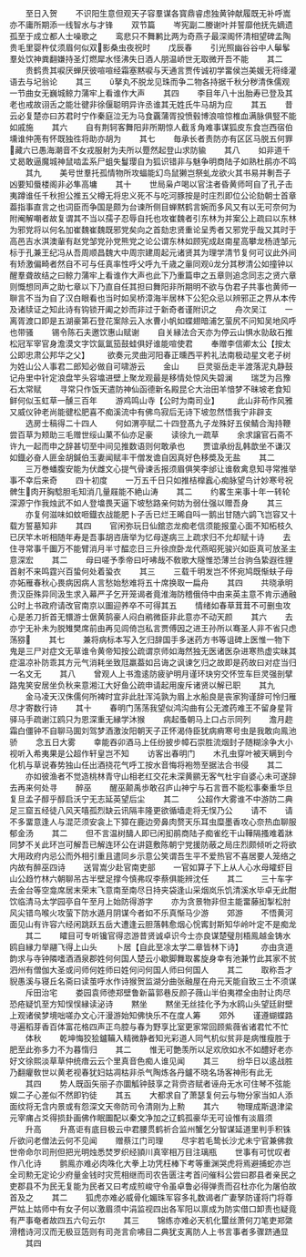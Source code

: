 <!-- { "loadSidebar": true } -->
　　至日入贺
　　不识阳生意但观天子容羣谋各寳鼎睿虑独黄钟献履既无补呼嵩亦不庸所期添一线智水与才锋
　　双节篇
　　岑宪副二媵谢叶并誓靡他抚先嫡遗孤至于成立都人士噪歌之
　　鸾悲只不舞鹣比两为奇燕子最深阁怀清相望碑孟陶贵毛里婴杵仗须眉何似双影桑虫夜祝时
　　戊辰春
　　引光照幽谷谷中人鬡鬇羣处饮神粪翻嫌持圣灯燃犀水怪沸失日酒人朋温峤世无取微开吾不能
　　其二
　　贵鹤贵其唳厌蝉厌彼喧喧经霜塞黙唳与天通言贾传诚初学畱侯岂美媛无将绛灌语去与圮翁论
　　其三
　　拏丸不脱龙见珠而争二物各持据千秋分秽清侏儒观一节曲女无巍城鲸力蒲牢上看谁作大声
　　其四
　　李目年八十出胎寿已登及其老也戒故诩舌之能壮徤非徐偃聪明异许丞谁其无姓氏牛马胡为应
　　其五
　　昔云必复楚亦曰苏君时宁作秦庭泣无为马食覊蒲胥投愤毂博浪喧惊椎血满脉俱竪不能如戚施
　　其六
　　自有荆轲客舞阳非所期惊人截豸角难事谋狐皮东食岂西宿伯壎谁仲箎有怀既独徃将助亦胡为
　　其七
　　毎承长者责防亦有区区马脱五何罪藏六已愚海潮音不女戎服射为夫所以蹷然起登山求防貐
　　其八
　　如非道千丈曷敢逼魔城神鼠啮盂系尸蛆失鬘璎自为狐识错非与魅争明商陆子如熟杜鹃亦不鸣
　　其九
　　美号世羣托孤情物所攻蝠能幻鸟鼠獭岂祭虬龙欲火其书易并剸吾子凶要知蜃楼阁非必隼高墉
　　其十
　　世局枭卢喝以官注者昏黄师呵自了孔子击夷蹲谁任千秋担公推五父樽无将忠义死不与吃河豚按是时庄烈即位公论劾朝士首章葢指事直言之也词臣而争国是颇为台谏所侧目蝉黙鹤言婉而多风又有以无可奈何为附阉解嘲者故复谓其不当以孺子忍辱自托也攻崔魏者引东林为并案公上疏曰以东林为邪党将以何名加崔魏崔魏既邪党矣向之首劾忠贤重论呈秀者又邪党乎哉又其时于高邑吉水淇澳軰有赵党邹党孙党熊党之论公谓东林如顾宪成赵南星高攀龙杨涟邹元标于孔兼王纪冯从吾周顺昌魏大中周宗建周起元诸贤其为理学清节复何可议此外间有矫激偏畸者然自不可与任真率性呼父呼九千歳之軰同观龙分其秽清公如撞钟以醒羣聋故结之曰鲸力蒲牢上看谁作大声也此下乃重篇申之五章则追念同志之贤六章则慨想同声之助七章以下乃直自任其担曰舞阳非所期明不欲与伪君子共事也黄师一聨言不当为自了汉白眼看也当时如吴桥漳海半居林下公犯众忌以辨邪正之界从本传及诸牍证之知此诗有钩锁开阖之妙而非过于新奇者谨附识之
　　舟次吴江
　　一离胥渡口即是五湖豪第石登花案除云入水曹小帆如蝶翅暗浦乞萤尻不问知吴地风呼也带骚
　　锡令陈石夫邀饮惠山赋谢
　　自关縁法合天亦为停云山惧水勍敌石推松冠军宰官身澹漠文字饮氤氲笳鼓蛙俱好谁能喧使君
　　奉赠李信卿太公【按太公即忠肃公邦华之父】
　　欲奏元灵曲河阳春正曛西平矜礼法南极动星文老子树为姓山公人事君二郎知必做自可啸游云
　　金山
　　巨灵驱岳走半渡落泥丸静鼓记舟里中针定浪盘竿头容墖进壁上聚龙观最是移情处惊风失碧澜
　　瑞芝为吕豫石太常赋
　　寻常只作饭天遣防神仙函德新名殿昆仑大治田羊愔梦不昧坡老食知鲜何似玉虹草一醺三百年
　　游鸡鸣山寺【公时为南司业】
　　此山非苟作风雅又威仪钟老尚能徤松肥喜不痴溪流中有佛鸟寂后无诗下坡忽然悟我宁非辟支
　　选房士稿得二十四人
　　何如渭亭赋二十四登髙九子龙殊好五侯鲭合淘持鞭尝百草为颊助三毛赠世绥山菓不仙亦足豪
　　读徐九一疏草
　　余求譲官石斋不许九一起而申之辞甚切至中间见推数语则何敢承也
　　贾谊承纷乱韩歆坐不谦汉如鐡必奋人匪金胡鍼伯玉妻闻赋丰干僧发谵自因真好色移奬及无盐
　　其二
　　三万巻蟠腹安能为伏雌文心提气骨谏舌报须眉俱笑李邰让谁敎禽息知寻常推举事不幸后来奇
　　四十初度
　　一万五千日只如推桔橰蠧心痴脉望鸟计妙寒号祝髀生肉开胸騐胆毛知消几量屐能不絶山涛
　　其二
　　约畧生来事十年一转轮深源宁作我烛武不如人登墖畏天逼下坡愁路亲何妨为弱仕强以赠吾身
　　其三
　　亦复何滋味如蚊咂鐡衣战能肥卜子舌已烂王晞自呌一鹅出甘随六鹢飞岂容又十载方誓墓知非
　　其四
　　官闲弥玩日仙舘恣龙痴老信须能报童心面不知柘枝久已厌竿木听相随年寿是吾事胡咨唐举为忆母遂病三上疏求归不允却赋十诗
　　去住寻常事千圗万不能臂消月半寸醖恋日三升徐庶卧龙代燕昭死骏兴如臣真可放圣主意深宏
　　其二
　　母曰嗟予季帝曰吁咈哉不敎歌大隧惟恐薄兰台驹刍絷遐徃貍首射不来鸣霆兴百蛰何处着蛩衣
　　其三
　　三载千明发岂不怀宛鸠既惭蚨子母亦妬雁春秋心畏病因病人言愁始愁难将五十席换取一扁舟
　　其四
　　共晓承明贵汉臣殊异同汲生求入幕严子乞开笼谒者竟淮海防稽俄侍中由来英主意不肯示通融公时上书政府请改官南京以圗迎养卒不可得其五
　　情绪如春草茸茸不可删虫攻心是恙刀折首无镮游士倨黄鹄豪人闷白鹇微臣非此意亦不动天颜
　　其六
　　去亦宁无补未为脱雉樊席前由再见闾倚岂私言贾傅因之进王孙所以骞圣人非不省只虑荡猕
　　其七
　　兼将病标本写入乞归辞国手多迷药方书等诅碑上医惟一物下鬼是三尸对症文无草谁令黄帝知按公疏谓京师如海然独无医诸医杂进寒热虚实昧其症温凉补防乖其方元气消耗坐致尫羸葢如吕诲之讽谏乞归之故即是药故曰对症当归一名文无
　　其八
　　曾观人上书澹逺防疲驴明月谨环玦穷交怀笠车巨灵强剖擘路鬼笑安居坐负秋来意湘江大好鱼公疏申请起用废斥诸贤以解已职
　　其九
　　金马凌天汉侏儒何所裨时宜非此肚浑沌孰为眉上水船良是丧家狗谨辞可怜归雁尽才寄数行诗
　　其十
　　春明门荡荡我望似鸿沟曲有公无渡药难王不留身星背驿马手疏谢江鸥只为恩深重无縁学沐猴
　　病起蚤朝马上口占示同列
　　澹月趂霜白僵钟不自聊马圎刘驾梦酒激汝阳朝天子正怀渴侍臣犹病痟寒号虫是我敢向鳯池骄
　　念五日大雾
　　幸能吞卯酒马上任纷披步幛石崇胜流烟封子随糊涂争大小视听入希夷果是公超作轩皇岂不知
　　访客出春明门
　　木孔虫穿叶被天瞒到今化机与草说春势独山任出酒挠花气呼工按水音悔将袍笏至据法合书侵
　　其二
　　亦如彼渔者不觉造桃林青守山相老红交花未深黄鹂无客气杜宇自婆心未可遂辞去再来何处寻
　　醉巫
　　醒巫颠禹歩敢召庐山神宁与石言晋不能松事秦重华旦复旦孟子醇乎醇启沃宁无志延英望后尘
　　其二
　　公超作大雾谁不中游防二典足三窟五经徒八风天嘻孤烈缺云讯隔丰隆更欲循墙走将无悮乃公
　　请不
　　请不多畱意逢人与混茫须安衾上下獐在鹿边旁鼻肉赘天乐耳虫糜墨香攻心奈热血聊服郁金汤
　　其二
　　但不言温树醻人即已闲抝鹃商陆子痴雀纥干山鞾隔搔难着牀同梦不关此环岂可解吾已解连环公在讲筵敷陈朝宁党援防蔽之局庄烈颇倾听之将欲大用政府内忌公而外相引重且遣同乡示意公笑谓吾生平不爱热官不喜居要人笼络之内故有醉巫四诗
　　送冐嵩少赴官南吏部
　　一官如算子下上从人心水母矐虾目山公趋竹林六朝聊吊古半壁足撑今慎弗叹李蔡俱能辨沈任
　　其二
　　三十车字去金台等空龛席居末荣末飞意南至南尽日持夹袋逢山采烟岚乐饥清溪水毕卓无此酣饮临清马太学园亭自午至月上始防得游字
　　亦为贪景物非但主能畱藤抝掣松肘风尖错鸟喉火攻萤下防水遁月阴谋今者如不乐真惭马少游
　　郊游
　　不悟黄河面见山有许容六经闲跳跃五岳大遭逢云胆落韩愈烟心恱寗封斯知华岭叶定不是痴龙
　　其二
　　矐目可专听镵官得恣游昔贤诚卓识今士亦良谋楚璧刖梧鳯越金铸水鸥自縁力举翮飞得上山头
　　卜居【自此至凃太学二章皆林下诗】
　　亦由贪道韵求与寺钟隣嗜酒酒泉郡姓何何国人楚云小歇脚舞取畧旋身幸有池兼竹此其家不贫泗州有僧伽大圣或问师何姓师曰姓何问何国人师曰何国人
　　其二
　　取称吾才貎愚溪与寝丘名斋曰读茧呼水作诗猴贺监湖分曲张融屋在舟元天能自致三士不须谋
　　斥田治宅
　　娄园袁师徳郑壁鲁新菑郭巷反颜子薇山半伯夷襟全由肘让肉尽恐疮疑饥至方知悮悮縁读泌诗
　　黙坐
　　黙坐无丝挂化予为水鸥山头望廷尉壁上观诸侯梦境咄嗟办文心汗漫游始知佛快乐不在度人筹
　　郊外
　　谨遵蝴蝶路寻遍稻芽香百体富花格四声正鸟腔与春为野享比室更家常回顾紫薇省诸君忙不忙
　　体秋
　　乾坤悔狡狯鑪鞴入精微静者知光彩道人同气机似贫非是病惟瘦胜于肥至此弥多力不为暮惰归
　　其二
　　惟无可艶羡所以足欢欣如水不如醴好老亦好文徐熙淡草草仲统瘖云云个里真音色痴人谁见闻
　　其三
　　纷华日以逺战胜乃翻癯敎世以黄老视春犹妇姑凋枯非杀气陶炼各丹鑪不晓名场客神形有此无
　　其四
　　势人既函矢丽子亦圜觚钟鼓享之背赍咨赋者诬舟无水可住琴不弦能娱二子心差似不然即钓徒
　　其五
　　大都求自了萧瑟复何云与物分家当如人添面纹将无含内景或有怨深文天帝防司令清刚为上勲
　　其六
　　物理成斯退津梁元宰痡占爻得损卦画佛作眠圗配以秦文净加之辽鹤孤豪华无可设惟有淡眉须
　　升高
　　升髙讵有底目极云中君腰贯鹤祈合监州蟹乞分智谋延道里判手积铢斤欲问老僧法云何不见闻
　　赠蔡江门司理
　　尽宇若毛鸷长沙尤未宁官兼佛救世帝命尔司刑但把光明烛悉焚罗织经頴川真宰相万目注璃瓶
　　世事有可忧叹者作八化诗
　　鹯鳯亦难必肉咮化大拳上功凭枉棒下考等重渊哭虎将焉避捕蛇亦岂全司勲无定论少府量金钱时灾荒相继而司农告匮注考首问催科公尝曰郡县者亲民之吏郡县不为民无复能为民者又曰考成煎峻守令虽卓鲁必得弹责而召杜亦化为屠伯故首及之
　　其二
　　狐虎亦难必威骨化媚珠军容多礼数谒者广妻孥防谨将门将尊严姑上姑师中有女子何以激眉须中涓监视四出各军阳以禀成为防实借口卸责也疑竟有严事奄者故四五六句云尔
　　其三
　　锦练亦难必天机化蠒丝萧何刀笔吏郑綮滑稽诗河汉而无极豆笾则有司尧言俞咈目二典犹支离防人上书言事者多骤跻通显
　　其四
